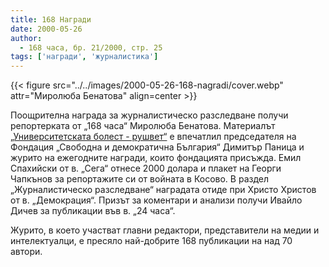 ```yaml
---
title: 168 Награди
date: 2000-05-26
author:
  - 168 часа, бр. 21/2000, стр. 25
tags: ['награди', 'журналистика']
---
```


{{< figure src="../../images/2000-05-26-168-nagradi/cover.webp" attr="Миролюба Бенатова" align=center >}}

Поощрителна награда за журналистическо разследване получи репортерката от „168 часа“ Миролюба Бенатова. Материалът [„Университетската болест - рушвет“](1999-07-16-universitetskata-bolest-rushvet) е впечатлил председателя на Фондация „Свободна и демократична България“ Димитър Паница и журито на ежегодните награди, които фондацията присъжда. Емил Спахийски от в. „Сега“ отнесе 2000 долара и плакет на Георги Чапкънов за репортажите си от войната в Косово. В раздел „Журналистическо разследване“ наградата отиде при Христо Христов от в. „Демокрация“. Призът за коментари и анализи получи Ивайло Дичев за публикации във в. „24 часа“.

Журито, в което участват главни редактори, представители на медии и интелектуалци, е пресяло най-добрите 168 публикации на над 70 автори.
